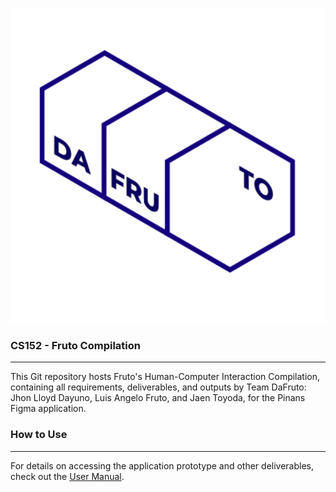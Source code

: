 ![DaFruTo Logo](/Part%201/DaFruTo_Logo.png)

### CS152 - Fruto Compilation
---
This Git repository hosts Fruto's Human-Computer Interaction Compilation, containing all requirements, deliverables, and outputs by Team DaFruto: Jhon Lloyd Dayuno, Luis Angelo Fruto, and Jaen Toyoda, for the Pinans Figma application.

### How to Use
---
For details on accessing the application prototype and other deliverables, check out the [User Manual](USER_MANUAL.md).
